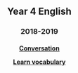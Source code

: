 <h2> 
<p align="center">
Year 4 English
</p>
</h2>

<h3> 
<p align="center">
2018-2019
</p>
</h3>

<h4>
<p align="center">
  <a href="https://tangerina-pt.github.io/English/Year4_conv">Conversation</a>
  <br>
</p>
<p align="center">
  <a href="https://tangerina-pt.github.io/English/Year4_vocab">Learn vocabulary</a>
  <br>
</p>
</h4>
